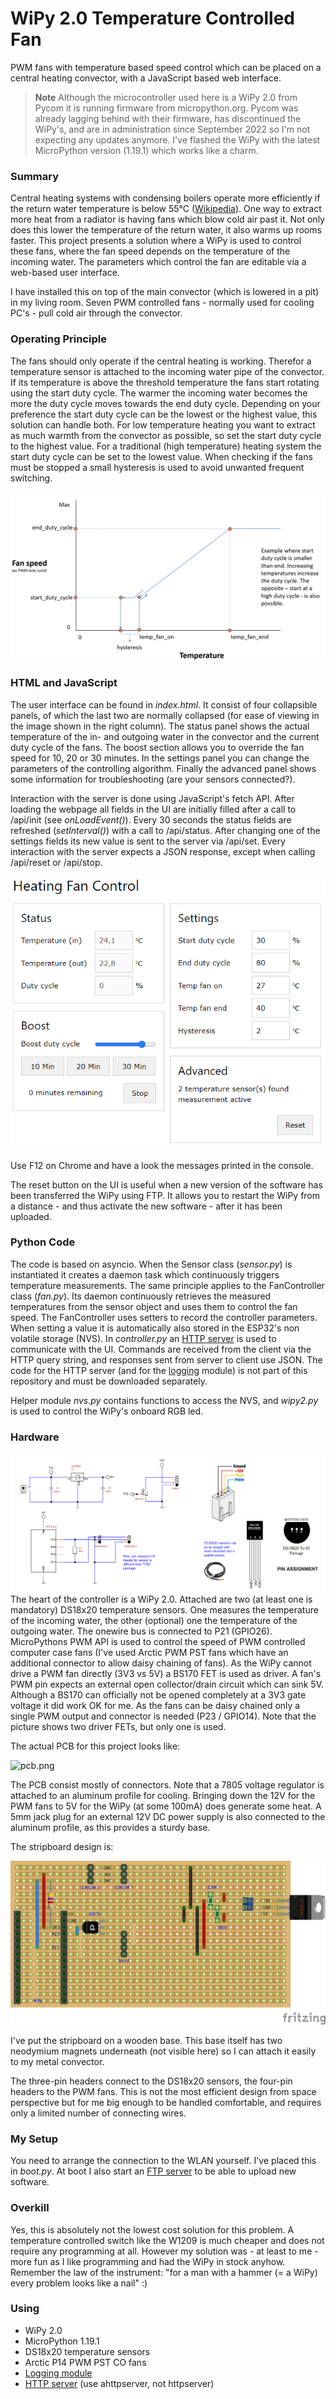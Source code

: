 # WiPy 2.0 Temperature Controlled Fan
PWM fans with temperature based speed control which can be placed on a central heating convector, with a JavaScript based web interface.

> **Note**
> Although the microcontroller used here is a WiPy 2.0 from Pycom it is running firmware from micropython.org. Pycom was already lagging behind with their firmware, has discontinued the WiPy's, and are in administration since September 2022 so I'm not expecting any updates anymore. I've flashed the WiPy with the latest MicroPython version (1.19.1) which works like a charm.

### Summary
Central heating systems with condensing boilers operate more efficiently if the return water temperature is below 55°C ([Wikipedia](https://en.wikipedia.org/wiki/Condensing_boiler)). One way to extract more heat from a radiator is having fans which blow cold air past it. Not only does this lower the temperature of the return water, it also warms up rooms faster. This project presents a solution where a WiPy is used to control these fans, where the fan speed depends on the temperature of the incoming water. The parameters which control the fan are editable via a web-based user interface.

I have installed this on top of the main convector (which is lowered in a pit) in my living room. Seven PWM controlled fans - normally used for cooling PC's - pull cold air through the convector.

### Operating Principle
The fans should only operate if the central heating is working. Therefor a temperature sensor is attached to the incoming water pipe of the convector. If its temperature is above the threshold temperature the fans start rotating using the start duty cycle. The warmer the incoming water becomes the more the duty cycle moves towards the end duty cycle. Depending on your preference the start duty cycle can be the lowest or the highest value, this solution can handle both. For low temperature heating you want to extract as much warmth from the convector as possible, so set the start duty cycle to the highest value. For a traditional (high temperature) heating system the start duty cycle can be set to the lowest value. When checking if the fans must be stopped a small hysteresis is used to avoid unwanted frequent switching.

![graph.png](https://github.com/erikdelange/WiPy-2.0-Temperature-Controlled-Fan/blob/master/graph.png)

### HTML and JavaScript
The user interface can be found in *index.html*. It consist of four collapsible panels, of which the last two are normally collapsed (for ease of viewing in the image shown in the right column). The status panel shows the actual temperature of the in- and outgoing water in the convector and the current duty cycle of the fans. The boost section allows you to override the fan speed for 10, 20 or 30 minutes. In the settings panel you can change the parameters of the controlling algorithm. Finally the advanced panel shows some information for troubleshooting (are your sensors connected?).

Interaction with the server is done using JavaScript's fetch API. After loading the webpage all fields in the UI are initially filled after a call to /api/init (see *onLoadEvent()*). Every 30 seconds the status fields are refreshed (*setInterval()*) with a call to /api/status. After changing one of the settings fields its new value is sent to the server via /api/set. Every interaction with the server expects a JSON response, except when calling /api/reset or /api/stop.

![ui.png](https://github.com/erikdelange/WiPy-2.0-Temperature-Controlled-Fan/blob/master/ui.png)

Use F12 on Chrome and have a look the messages printed in the console.

The reset button on the UI is useful when a new version of the software has been transferred the WiPy using FTP. It allows you to restart the WiPy from a distance - and thus activate the new software - after it has been uploaded.

### Python Code
The code is based on asyncio. When the Sensor class (*sensor.py*) is instantiated it creates a daemon task which continuously triggers temperature measurements. The same principle applies to the FanController class (*fan.py*). Its daemon continuously retrieves the measured temperatures from the sensor object and uses them to control the fan speed. The FanController uses setters to record the controller parameters. When setting a value it is automatically also stored in the ESP32's non volatile storage (NVS). In *controller.py* an [HTTP server](https://github.com/erikdelange/MicroPython-HTTP-Server) is used to communicate with the UI. Commands are received from the client via the HTTP query string, and responses sent from server to client use JSON. The code for the HTTP server (and for the [logging](https://github.com/erikdelange/MicroPython-Logging) module) is not part of this repository and must be downloaded separately.

Helper module *nvs.py* contains functions to access the NVS, and *wipy2.py* is used to control the WiPy's onboard RGB led.

### Hardware
![circuit.png](https://github.com/erikdelange/WiPy-2.0-Temperature-Controlled-Fan/blob/master/circuit.png)
The heart of the controller is a WiPy 2.0. Attached are two (at least one is mandatory) DS18x20 temperature sensors. One measures the temperature of the incoming water, the other (optional) one the temperature of the outgoing water. The onewire bus is connected to P21 (GPIO26). MicroPythons PWM API is used to control the speed of PWM controlled computer case fans (I've used Arctic PWM PST fans which have an additional connector to allow daisy chaining of fans). As the WiPy cannot drive a PWM fan directly (3V3 vs 5V) a BS170 FET is used as driver. A fan's PWM pin expects an external open collector/drain circuit which can sink 5V. Although a BS170 can officially not be opened completely at a 3V3 gate voltage it did work OK for me. As the fans can be daisy chained only a single PWM output and connector is needed (P23 / GPIO14). Note that the picture shows two driver FETs, but only one is used.

The actual PCB for this project looks like:

![pcb.png](https://github.com/erikdelange/WiPy-2.0-Temperature-Controlled-Fan/blob/master/pcb.png)

The PCB consist mostly of connectors. Note that a 7805 voltage regulator is attached to an aluminum profile for cooling. Bringing down the 12V for the PWM fans to 5V for the WiPy (at some 100mA) does generate some heat. A 5mm jack plug for an external 12V DC power supply is also connected to the aluminum profile, as this provides a sturdy base.

The stripboard design is:

![stripboard.png](https://github.com/erikdelange/WiPy-2.0-Temperature-Controlled-Fan/blob/master/stripboard.png)

I've put the stripboard on a wooden base. This base itself has two neodymium magnets underneath (not visible here) so I can attach it easily to my metal convector.

The three-pin headers connect to the DS18x20 sensors, the four-pin headers to the PWM fans. This is not the most efficient design from space perspective but for me big enough to be handled comfortable, and requires only a limited number of connecting wires.

### My Setup
You need to arrange the connection to the WLAN yourself. I've placed this in *boot.py*. At boot I also start an [FTP server](https://github.com/robert-hh/FTP-Server-for-ESP8266-ESP32-and-PYBD/blob/master/uftpd.py) to be able to upload new software.

### Overkill
Yes, this is absolutely not the lowest cost solution for this problem. A temperature controlled switch like the W1209 is much cheaper and does not require any programming at all. However my solution was - at least to me - more fun as I like programming and had the WiPy in stock anyhow. Remember the law of the instrument: "for a man with a hammer (= a WiPy) every problem looks like a nail" :)

### Using
* WiPy 2.0
* MicroPython 1.19.1
* DS18x20 temperature sensors
* Arctic P14 PWM PST CO fans
* [Logging module](https://github.com/erikdelange/MicroPython-Logging)
* [HTTP server](https://github.com/erikdelange/MicroPython-HTTP-Server) (use ahttpserver, not httpserver)

